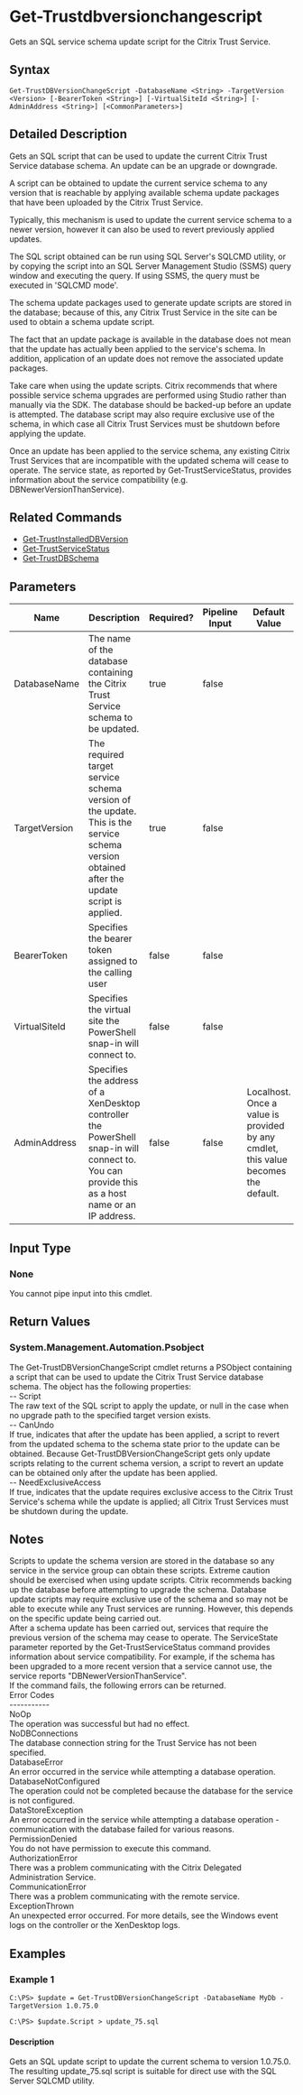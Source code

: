 ﻿
# Get-Trustdbversionchangescript
Gets an SQL service schema update script for the Citrix Trust Service.
## Syntax
```
Get-TrustDBVersionChangeScript -DatabaseName <String> -TargetVersion <Version> [-BearerToken <String>] [-VirtualSiteId <String>] [-AdminAddress <String>] [<CommonParameters>]
```
## Detailed Description
Gets an SQL script that can be used to update the current Citrix Trust Service database schema. An update can be an upgrade or downgrade.

A script can be obtained to update the current service schema to any version that is reachable by applying available schema update packages that have been uploaded by the Citrix Trust Service.

Typically, this mechanism is used to update the current service schema to a newer version, however it can also be used to revert previously applied updates.

The SQL script obtained can be run using SQL Server's SQLCMD utility, or by copying the script into an SQL Server Management Studio (SSMS) query window and executing the query. If using SSMS, the query must be executed in 'SQLCMD mode'.

The schema update packages used to generate update scripts are stored in the database; because of this, any Citrix Trust Service in the site can be used to obtain a schema update script.

The fact that an update package is available in the database does not mean that the update has actually been applied to the service's schema. In addition, application of an update does not remove the associated update packages.

Take care when using the update scripts. Citrix recommends that where possible service schema upgrades are performed using Studio rather than manually via the SDK. The database should be backed-up before an update is attempted. The database script may also require exclusive use of the schema, in which case all Citrix Trust Services must be shutdown before applying the update.

Once an update has been applied to the service schema, any existing Citrix Trust Services that are incompatible with the updated schema will cease to operate. The service state, as reported by Get-TrustServiceStatus, provides information about the service compatibility (e.g. DBNewerVersionThanService).


## Related Commands

* [Get-TrustInstalledDBVersion](../Get-TrustInstalledDBVersion/)
* [Get-TrustServiceStatus](../Get-TrustServiceStatus/)
* [Get-TrustDBSchema](../Get-TrustDBSchema/)
## Parameters
| Name   | Description | Required? | Pipeline Input | Default Value |
| --- | --- | --- | --- | --- |
| DatabaseName | The name of the database containing the Citrix Trust Service schema to be updated. | true | false |  |
| TargetVersion | The required target service schema version of the update. This is the service schema version obtained after the update script is applied. | true | false |  |
| BearerToken | Specifies the bearer token assigned to the calling user | false | false |  |
| VirtualSiteId | Specifies the virtual site the PowerShell snap-in will connect to. | false | false |  |
| AdminAddress | Specifies the address of a XenDesktop controller the PowerShell snap-in will connect to. You can provide this as a host name or an IP address. | false | false | Localhost. Once a value is provided by any cmdlet, this value becomes the default. |

## Input Type

### None
You cannot pipe input into this cmdlet.
## Return Values

### System.Management.Automation.Psobject
The Get-TrustDBVersionChangeScript cmdlet returns a PSObject containing a script that can be used to update the Citrix Trust Service database schema. The object has the following properties:<br>-- Script<br>The raw text of the SQL script to apply the update, or null in the case when no upgrade path to the specified target version exists.<br>-- CanUndo<br>If true, indicates that after the update has been applied, a script to revert from the updated schema to the schema state prior to the update can be obtained. Because Get-TrustDBVersionChangeScript gets only update scripts relating to the current schema version, a script to revert an update can be obtained only after the update has been applied.<br>-- NeedExclusiveAccess<br>If true, indicates that the update requires exclusive access to the Citrix Trust Service's schema while the update is applied; all Citrix Trust Services must be shutdown during the update.
## Notes
Scripts to update the schema version are stored in the database so any service in the service group can obtain these scripts. Extreme caution should be exercised when using update scripts. Citrix recommends backing up the database before attempting to upgrade the schema.  Database update scripts may require exclusive use of the schema and so may not be able to execute while any Trust services are running.  However, this depends on the specific update being carried out.<br>    After a schema update has been carried out, services that require the previous version of the schema may cease to operate.  The ServiceState parameter reported by the Get-TrustServiceStatus command provides information about service compatibility.  For example, if the schema has been upgraded to a more recent version that a service cannot use, the service reports "DBNewerVersionThanService".<br>    If the command fails, the following errors can be returned.<br>    Error Codes<br>    -----------<br>    NoOp<br>        The operation was successful but had no effect.<br>    NoDBConnections<br>        The database connection string for the Trust Service has not been specified.<br>    DatabaseError<br>        An error occurred in the service while attempting a database operation.<br>    DatabaseNotConfigured<br>        The operation could not be completed because the database for the service is not configured.<br>    DataStoreException<br>        An error occurred in the service while attempting a database operation - communication with the database failed for various reasons.<br>    PermissionDenied<br>        You do not have permission to execute this command.<br>    AuthorizationError<br>        There was a problem communicating with the Citrix Delegated Administration Service.<br>    CommunicationError<br>        There was a problem communicating with the remote service.<br>    ExceptionThrown<br>        An unexpected error occurred.  For more details, see the Windows event logs on the controller or the XenDesktop logs.
## Examples

### Example 1
```
C:\PS> $update = Get-TrustDBVersionChangeScript -DatabaseName MyDb -TargetVersion 1.0.75.0

C:\PS> $update.Script > update_75.sql
```
#### Description
Gets an SQL update script to update the current schema to version 1.0.75.0. The resulting update\_75.sql script is suitable for direct use with the SQL Server SQLCMD utility.
